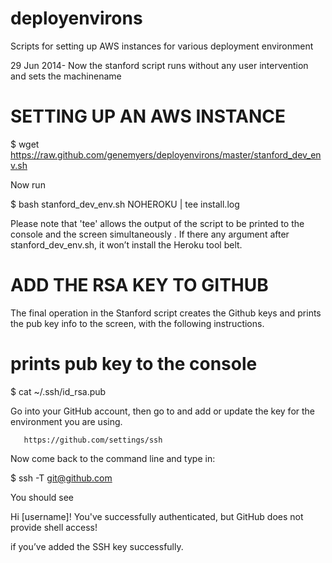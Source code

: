 deployenvirons
==========================================================

Scripts for setting up AWS instances for various deployment environment

29 Jun 2014- Now the stanford script runs without any user intervention and sets the machinename


SETTING UP AN AWS INSTANCE
==========================================================

$ wget https://raw.github.com/genemyers/deployenvirons/master/stanford_dev_env.sh

Now run

$ bash stanford_dev_env.sh NOHEROKU | tee install.log

Please note that 'tee' allows the output of the script to be printed to the console and the screen
simultaneously
.
If there any argument after stanford_dev_env.sh, it won’t install the Heroku tool belt.


ADD THE RSA KEY TO GITHUB
==========================================================
The final operation in the Stanford script creates the Github keys and prints
the pub key info to the screen, with the following instructions.

# prints pub key to the console
$ cat ~/.ssh/id_rsa.pub 


Go into your GitHub account, then go to and add or update the key for the environment you are using.

       https://github.com/settings/ssh



Now come back to the command line and type in:

$ ssh -T git@github.com


You should see 


Hi [username]! You've successfully authenticated, but GitHub does not provide shell access!


if you’ve added the SSH key successfully.

